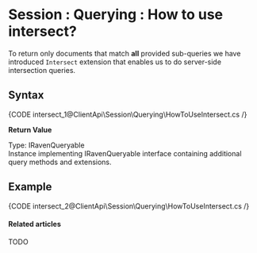 # Session : Querying : How to use intersect?

To return only documents that match **all** provided sub-queries we have introduced `Intersect` extension that enables us to do server-side intersection queries.

## Syntax

{CODE intersect_1@ClientApi\Session\Querying\HowToUseIntersect.cs /}

**Return Value**

Type: IRavenQueryable   
Instance implementing IRavenQueryable interface containing additional query methods and extensions.

## Example

{CODE intersect_2@ClientApi\Session\Querying\HowToUseIntersect.cs /}

#### Related articles

TODO
